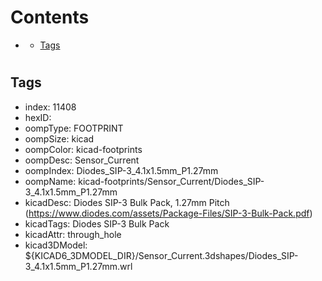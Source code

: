 



Contents
========

* [](#)
	* [Tags](#tags)

# 

## Tags

- index: 11408
- hexID: 
- oompType: FOOTPRINT
- oompSize: kicad
- oompColor: kicad-footprints
- oompDesc: Sensor_Current
- oompIndex: Diodes_SIP-3_4.1x1.5mm_P1.27mm
- oompName: kicad-footprints/Sensor_Current/Diodes_SIP-3_4.1x1.5mm_P1.27mm
- kicadDesc: Diodes SIP-3 Bulk Pack, 1.27mm Pitch (https://www.diodes.com/assets/Package-Files/SIP-3-Bulk-Pack.pdf)
- kicadTags: Diodes SIP-3 Bulk Pack
- kicadAttr: through_hole
- kicad3DModel: ${KICAD6_3DMODEL_DIR}/Sensor_Current.3dshapes/Diodes_SIP-3_4.1x1.5mm_P1.27mm.wrl
